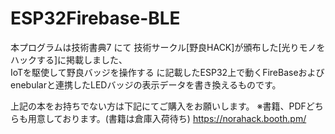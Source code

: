 # ESP32Firebase-BLE
  
本プログラムは技術書典7 にて 技術サークル[野良HACK]が頒布した[光りモノをハックする]に掲載しました、  
IoTを駆使して野良バッジを操作する に記載したESP32上で動くFireBaseおよびenebularと連携したLEDバッジの表示データを書き換えるものです。  
  
上記の本をお持ちでない方は下記にてご購入をお願いします。
※書籍、PDFどちらも用意しております。(書籍は倉庫入荷待ち)
https://norahack.booth.pm/  
